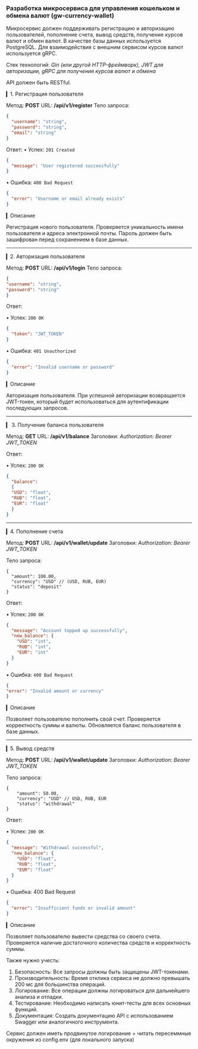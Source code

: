 ### Разработка микросервиса для управления кошельком и обмена валют (gw-currency-wallet)
Микросервис должен поддерживать регистрацию и авторизацию пользователей, пополнение счета, вывод средств,
получение курсов валют и обмен валют. В качестве базы данных используется PostgreSQL.
Для взаимодействия с внешним сервисом курсов валют используется gRPC.

Стек технологий: _Gin (или другой HTTP-фреймворк), JWT для авторизации, gRPC для получения курсов валют и обмена_

API должен быть RESTful.

▎1. Регистрация пользователя

Метод: **POST**
URL: **/api/v1/register**
Тело запроса:
```json
{
  "username": "string",
  "password": "string",
  "email": "string"
}
```

Ответ:
• Успех: ```201 Created```
```json
{
  "message": "User registered successfully"
}
```

• Ошибка: ```400 Bad Request```
```json
{
  "error": "Username or email already exists"
}
```

▎Описание

Регистрация нового пользователя.
Проверяется уникальность имени пользователя и адреса электронной почты.
Пароль должен быть зашифрован перед сохранением в базе данных.


---
▎2. Авторизация пользователя

Метод: **POST**
URL: **/api/v1/login**
Тело запроса:
```json
{
"username": "string",
"password": "string"
}
```

Ответ:

• Успех: ```200 OK```
```json
{
  "token": "JWT_TOKEN"
}
```

• Ошибка: ```401 Unauthorized```
```json
{
  "error": "Invalid username or password"
}
```

▎Описание

Авторизация пользователя.
При успешной авторизации возвращается JWT-токен, который будет использоваться для аутентификации последующих запросов.

---

▎ 3. Получение баланса пользователя

Метод: **GET**
URL: **/api/v1/balance**
Заголовки:
_Authorization: Bearer JWT_TOKEN_

Ответ:

• Успех: ```200 OK```

```json
{
  "balance":
  {
  "USD": "float",
  "RUB": "float",
  "EUR": "float"
  }
}
```

---

▎4. Пополнение счета

Метод: **POST**
URL: **/api/v1/wallet/update**
Заголовки:
_Authorization: Bearer JWT_TOKEN_

Тело запроса:
```
{
  "amount": 100.00,
  "currency": "USD" // (USD, RUB, EUR)
  "status": "deposit"
}
```

Ответ:

• Успех: ```200 OK```
```json
{
  "message": "Account topped up successfully",
  "new_balance": {
    "USD": "int",
    "RUB": "int",
    "EUR": "int"
  }
}
```

• Ошибка: ```400 Bad Request```
```json
{
"error": "Invalid amount or currency"
}
```

▎Описание

Позволяет пользователю пополнить свой счет. Проверяется корректность суммы и валюты.
Обновляется баланс пользователя в базе данных.

---

▎5. Вывод средств

Метод: **POST**
URL: **/api/v1/wallet/update**
Заголовки:
_Authorization: Bearer JWT_TOKEN_

Тело запроса:
```
{
    "amount": 50.00,
    "currency": "USD" // USD, RUB, EUR
    "status": "withdrawal"
}
```

Ответ:

• Успех: ```200 OK```
```json
{
  "message": "Withdrawal successful",
  "new_balance": {
    "USD": "float",
    "RUB": "float",
    "EUR": "float"
  }
}
```

• Ошибка: 400 Bad Request
```json
{
  "error": "Insufficient funds or invalid amount"
}
```

▎Описание

Позволяет пользователю вывести средства со своего счета.
Проверяется наличие достаточного количества средств и корректность суммы.

Также нужно учесть:
1. Безопасность: Все запросы должны быть защищены JWT-токенами.
2. Производительность: Время отклика сервиса не должно превышать 200 мс для большинства операций.
3. Логирование: Все операции должны логироваться для дальнейшего анализа и отладки.
4. Тестирование: Необходимо написать юнит-тесты для всех основных функций.
5. Документация: Создать документацию API с использованием Swagger или аналогичного инструмента.

Сервис должен иметь продвинутое логирование + читать пересеммные окружения из config.env (для локального запуска)
